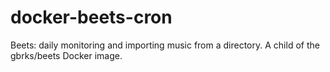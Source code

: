 # docker-beets-cron
Beets: daily monitoring and importing music from a directory.  A child of the gbrks/beets Docker image.
